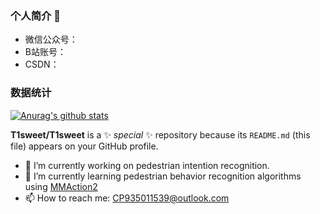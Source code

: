 ### 个人简介 👋
- 微信公众号：
- B站账号：
- CSDN：
### 数据统计
[![Anurag's github stats](https://github-readme-stats.vercel.app/api?username=T1sweet)](https://github.com/pythonsir/github-readme-stats)


**T1sweet/T1sweet** is a ✨ _special_ ✨ repository because its `README.md` (this file) appears on your GitHub profile.
- 🔭 I’m currently working on pedestrian intention recognition.
- 🌱 I’m currently learning pedestrian behavior recognition algorithms using [MMAction2](https://github.com/open-mmlab/mmaction2)
- 📫 How to reach me: CP935011539@outlook.com


<!--
**T1sweet/T1sweet** is a ✨ _special_ ✨ repository because its `README.md` (this file) appears on your GitHub profile.

Here are some ideas to get you started:

- 🔭 I’m currently working on pedestrian intention recognition.
- 🌱 I’m currently learning pedestrian behavior recognition algorithms using MMAction
- 👯 I’m looking to collaborate on ...
- 🤔 I’m looking for help with ...
- 💬 Ask me about ...
- 📫 How to reach me: ...
- 😄 Pronouns: ...
- ⚡ Fun fact: ...
-->
